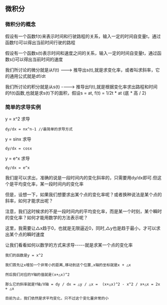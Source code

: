 ## 微积分

### 微积分的概念

假设有一个函数f(t)来表示时间和行驶路程的关系，输入一定的时间自变量t，通过函数f()可以得出当前时间行驶的路程

假设有一个函数s(t)表示时间和速度之间的关系，输入一定的时间自变量t，通过函数s()可以得出当前时间的速度

我们所讨论的微分就是从f(t) ---> 推导出s(t),就是求变化率，或者叫求斜率，它的通用公式就是df/dt

我们所讨论的积分就是从s(t) ----> 推导出f(t),就是根据变化率求出路程和时间的f(t)函数,也就是求s(t)下的面积，假设s = at, f(t) = 1/2t * at (底 * 高 / 2)


### 简单的求导实例

y = x^2 求导  

    dy/dx = nx^n-1 //最简单的求导方式

y = sinx 求导
    
    dy/dx = cosx

y = e^x 求导

    dy/dx = e^x

我们是可以求出，准确的说是一段时间内的变化斜率的，只需要用dy/dx即可.但这个是平均变化率，某一段时间内的变化率

但是，设想一下，如果我们想要求出某个点的变化率呢？或者换种说法是某个点的斜率，如何才能求出呢？

注意，我们这时候求的不是一段时间内的平均变化率，而是某一个时刻，某个瞬时的变化率？如何才能用数学的方法表示呢？

这里，我需要让△x趋于0，也就是无限逼近0，同时,△y也是趋于最小，才可以求出某个点的瞬时速度

让我们看看如何以数学的方式来求导-----就是求某一个点的变化率

    我们的函数是y = x^2

    我们首先让x增加一个非常小的距离,移动到这个位置,x轴的坐标就是x + △x
    
    然后我们对应的Y轴的值就是(x+△x)^2

    那么它的斜率就是Y轴/X轴 = dy / dx = △y / △x =  (x+△x)^2 - x^2 / x+△x = 2x + △x

    目前为止，我们依然是求平均变化，只不过这个变化量非常的小

    

















